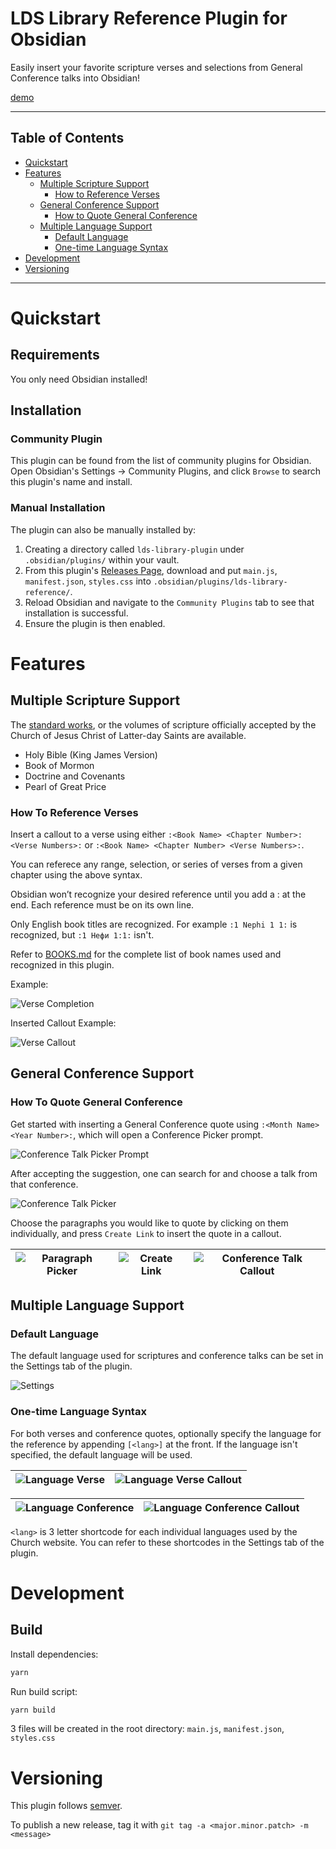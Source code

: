 # LDS Library Reference Plugin for Obsidian

Easily insert your favorite scripture verses and selections from General Conference talks into Obsidian!


[demo](https://github.com/user-attachments/assets/9ab9a081-f105-41c7-9464-8b8a90dac7e6)

---

## Table of Contents

- [Quickstart](#quickstart)
- [Features](#features) 
    - [Multiple Scripture Support](#multiple-scripture-support)
        - [How to Reference Verses](#how-to-reference-verses)
    - [General Conference Support](#general-conference-support)
        - [How to Quote General Conference](#how-to-quote-general-conference)
    - [Multiple Language Support](#multiple-language-support)
        - [Default Language](#default-language)
        - [One-time Language Syntax](#one-time-language-syntax)
- [Development](#development)
- [Versioning](#versioning)

---
# Quickstart

## Requirements

You only need Obsidian installed!

## Installation

### Community Plugin

This plugin can be found from the list of community plugins for Obsidian. Open Obsidian's Settings -> Community Plugins, and click `Browse` to search this plugin's name and install.

### Manual Installation

The plugin can also be manually installed by:

1. Creating a directory called `lds-library-plugin` under `.obsidian/plugins/` within your vault.
2. From this plugin's [Releases Page](https://github.com/pacokwon/obsidian-lds-library-plugin/releases), download and put `main.js`, `manifest.json`, `styles.css` into `.obsidian/plugins/lds-library-reference/`.
3. Reload Obsidian and navigate to the `Community Plugins` tab to see that installation is successful.
4. Ensure the plugin is then enabled.

# Features

## Multiple Scripture Support

The [standard works](https://www.churchofjesuschrist.org/study/manual/gospel-topics/standard-works?lang=eng), or the volumes of scripture officially accepted by the Church of Jesus Christ of Latter-day Saints are available.

- Holy Bible (King James Version)
- Book of Mormon
- Doctrine and Covenants
- Pearl of Great Price

### How To Reference Verses

Insert a callout to a verse using either `:<Book Name> <Chapter Number>:<Verse Numbers>:` or `:<Book Name> <Chapter Number> <Verse Numbers>:`.

You can referece any range, selection, or series of verses from a given chapter using the above syntax.

Obsidian won’t recognize your desired reference until you add a : at the end. Each reference must be on its own line.

Only English book titles are recognized. For example `:1 Nephi 1 1:` is recognized, but `:1 Нефи 1:1:` isn't.

Refer to [BOOKS.md](https://github.com/pacokwon/obsidian-lds-library-plugin/blob/main/docs/BOOKS.md) for the complete list of book names used and recognized in this plugin.

Example:

![Verse Completion](https://github.com/user-attachments/assets/6ed6cc2a-132b-48d1-bceb-7ed87a6dd45c)

Inserted Callout Example:

![Verse Callout](https://github.com/user-attachments/assets/b74f0d9d-c07e-41bd-8219-be6a6f373787)

## General Conference Support

### How To Quote General Conference

Get started with inserting a General Conference quote using `:<Month Name> <Year Number>:`, which will open a Conference Picker prompt.

![Conference Talk Picker Prompt](https://github.com/user-attachments/assets/26873f4a-3e4f-4675-9dd1-36d913c9f84f)

After accepting the suggestion, one can search for and choose a talk from that conference.

![Conference Talk Picker](https://github.com/user-attachments/assets/aead481d-19c7-4042-941e-33e6e4044307)

Choose the paragraphs you would like to quote by clicking on them individually, and press `Create Link` to insert the quote in a callout.

|![Paragraph Picker](https://github.com/user-attachments/assets/5f031cc8-d375-4304-acb0-2b3c019974b5)|![Create Link](https://github.com/user-attachments/assets/6e069204-fb44-488b-b67a-cfe9aa558694)|![Conference Talk Callout](https://github.com/user-attachments/assets/7ef642d9-da81-4cca-b7f3-11a7c95aa30d)|
|--|--|--|

## Multiple Language Support

### Default Language
The default language used for scriptures and conference talks can be set in the Settings tab of the plugin.

![Settings](https://github.com/user-attachments/assets/b25e58b8-39ef-44ab-9966-0e0590262881)

### One-time Language Syntax
For both verses and conference quotes, optionally specify the language for the reference by appending `[<lang>]` at the front. If the language isn't specified, the default language will be used.

|![Language Verse](https://github.com/user-attachments/assets/7a2d0977-13d5-485c-8cc3-a6ad0711f4dd)|![Language Verse Callout](https://github.com/user-attachments/assets/180ce3bf-5b72-4466-ab65-3274a3212770)|
|-|-|

|![Language Conference](https://github.com/user-attachments/assets/71ad49ee-e935-4bc7-b661-011f679e94fb)|![Language Conference Callout](https://github.com/user-attachments/assets/bc9538bf-cffc-43a7-b3d2-675dafd4f173)|
|-|-|

`<lang>` is 3 letter shortcode for each individual languages used by the Church website. You can refer to these shortcodes in the Settings tab of the plugin.

# Development

## Build

Install dependencies:

```bash
yarn
```

Run build script:

```bash
yarn build
```

3 files will be created in the root directory: `main.js`, `manifest.json`, `styles.css`

# Versioning

This plugin follows [semver](https://semver.org/).

To publish a new release, tag it with `git tag -a <major.minor.patch> -m <message>`
